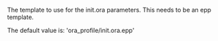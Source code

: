 The template to use for the init.ora parameters.
This needs to be an epp template.

The default value is: 'ora_profile/init.ora.epp'